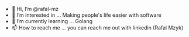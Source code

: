 - 👋 Hi, I’m @rafal-mz
- 👀 I’m interested in ... Making people's life easier with software
- 🌱 I’m currently learning ... Golang
- 📫 How to reach me ... you can reach me out with linkedin (Rafal Mzyk)
